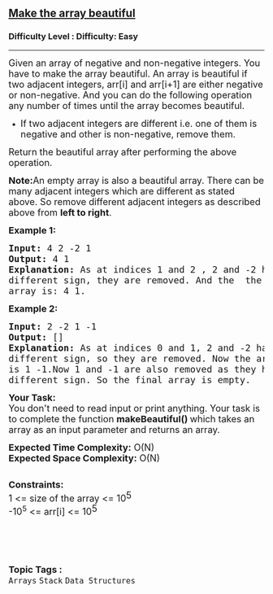 <h2><a href="https://www.geeksforgeeks.org/problems/make-the-array-beautiful--170647/1?page=2&category=Stack&sortBy=submissions">Make the array beautiful</a></h2><h3>Difficulty Level : Difficulty: Easy</h3><hr><div class="problems_problem_content__Xm_eO"><p><span style="font-size:18px">Given an array of negative and non-negative integers. You have to make the array beautiful. An array is beautiful if two adjacent integers, arr[i] and arr[i+1] are either negative or non-negative. And you can do the following&nbsp;operation any number of times until the array becomes beautiful.</span></p>

<ul>
	<li><span style="font-size:18px">If two adjacent integers are&nbsp;different i.e. one of them is negative and other is non-negative, remove them.</span></li>
</ul>

<p><span style="font-size:18px">Return the beautiful array after performing the above operation.</span></p>

<p><span style="font-size:18px"><strong>Note:</strong>An empty array is also a beautiful array. There can be many adjacent integers which are different as stated above. So remove different adjacent integers as described above from <strong>left to right</strong>.</span></p>

<p><span style="font-size:18px"><strong>Example 1:</strong></span></p>

<pre><span style="font-size:18px"><strong>Input: </strong>4 2 -2 1<strong>
Output: </strong>4 1
<strong>Explanation:</strong> As at indices 1 and 2 , 2 and -2 have
different sign, they are removed. And the  the final
array is: 4 1.</span>
</pre>

<p><strong><span style="font-size:18px">Example 2:</span></strong></p>

<pre><strong><span style="font-size:18px">Input: </span></strong><span style="font-size:18px">2 -2 1 -1</span><strong><span style="font-size:18px">
Output: </span></strong><span style="font-size:18px">[]</span><strong><span style="font-size:18px">
Explanation: </span></strong><span style="font-size:18px">As at indices 0 and 1, 2 and -2 have
different sign, so they are removed. Now the array
is 1 -1.Now 1 and -1 are also removed as they have
different sign. So the final array is empty. </span></pre>

<p><span style="font-size:18px"><strong>Your Task:</strong><br>
You don't need to read input or print anything. Your task is to complete the function&nbsp;<strong>makeBeautiful()&nbsp;</strong>which takes an array as an input parameter and returns an array.</span></p>

<p><span style="font-size:18px"><strong>Expected Time Complexity:</strong> O(N)<br>
<strong>Expected Space Complexity:</strong> O(N)</span></p>

<p><br>
<span style="font-size:18px"><strong>Constraints:</strong><br>
1 &lt;= size of the array&nbsp;&lt;= 10</span><sup><span style="font-size:18px">5</span></sup><br>
<span style="font-size:18px">-10<sup>5</sup> &lt;= arr[i] &lt;= 10</span><sup><span style="font-size:18px">5</span></sup><br>
&nbsp;</p>

<p>&nbsp;</p>
</div><br><p><span style=font-size:18px><strong>Topic Tags : </strong><br><code>Arrays</code>&nbsp;<code>Stack</code>&nbsp;<code>Data Structures</code>&nbsp;